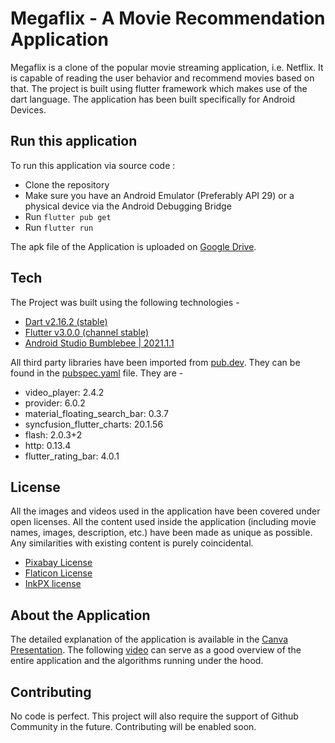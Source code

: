 # Megaflix - A Movie Recommendation Application

Megaflix is a clone of the popular movie streaming application, i.e. Netflix. It is capable of reading the user behavior and recommend movies based on that. The project is built using flutter framework which makes use of the dart language. The application has been built specifically for Android Devices.

## Run this application

To run this application via source code :

- Clone the repository
- Make sure you have an Android Emulator (Preferably API 29) or a physical device via the Android Debugging Bridge
- Run ```flutter pub get```
- Run ```flutter run```

The apk file of the Application is uploaded on [Google Drive](https://drive.google.com/file/d/1lcodUITLkrD90OroaCfLXCruqx4MUG-e/view?usp=sharing).

## Tech

The Project was built using the following technologies -

- [Dart v2.16.2 (stable)](https://dart.dev/)
- [Flutter v3.0.0 (channel stable)](https://flutter.dev/)
- [Android Studio Bumblebee | 2021.1.1](https://developer.android.com/studio)

All third party libraries have been imported from [pub.dev](https://pub.dev/). They can be found in the [pubspec.yaml](https://github.com/M-Manas-s/Recommendation_Engine/blob/main/pubspec.yaml) file. They are -

- video_player: 2.4.2
- provider: 6.0.2
- material_floating_search_bar: 0.3.7
- syncfusion_flutter_charts: 20.1.56
- flash: 2.0.3+2
- http: 0.13.4
- flutter_rating_bar: 4.0.1

## License

All the images and videos used in the application have been covered under open licenses. All the content used inside the application (including movie names, images, description, etc.) have been made as unique as possible. Any similarities with existing content is purely coincidental.

- [Pixabay License](https://pixabay.com/service/license/)
- [Flaticon License](https://www.flaticon.com)
- [InkPX license](https://inkpx.com)

## About the Application

The detailed explanation of the application is available in the [Canva Presentation](https://www.canva.com/design/DAFCEjZzhqI/Z93H9HAevUXgz2rMjifRSw/view?utm_content=DAFCEjZzhqI&utm_campaign=designshare&utm_medium=link2&utm_source=sharebutton#2). The following [video](https://drive.google.com/file/d/14sn-ts0X_lYpwLomUolLusdOQEA4tkP8/view?usp=sharing) can serve as a good overview of the entire application and the algorithms running under the hood.


## Contributing

No code is perfect. This project will also require the support of Github Community in the future. Contributing will be enabled soon.
